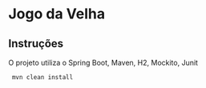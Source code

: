 # Jogo da Velha

## Instruções

O projeto utiliza o Spring Boot, Maven, H2, Mockito, Junit


```
 mvn clean install
```


